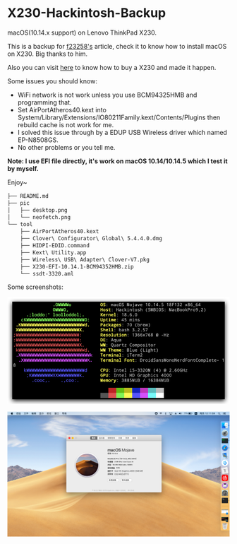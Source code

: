 # X230-Hackintosh-Backup

macOS(10.14.x support) on Lenovo ThinkPad X230. 

This is a backup for [f23258's](http://bbs.pcbeta.com/forum.php?mod=viewthread&tid=1800217&highlight=X230) article, check it to know how to install macOS on X230. Big thanks to him.

Also you can visit [here](https://github.com/i0Ek3/BLANK/blob/master/2019/2019-06-12-X230.md) to know how to buy a X230 and made it happen.

Some issues you should know:

- WiFi network is not work unless you use BCM94325HMB and programming that.
- Set AirPortAtheros40.kext into System/Library/Extensions/IO80211Family.kext/Contents/Plugins then rebuild cache is not work for me.
- I solved this issue through by a EDUP USB Wireless driver which named EP-N8508GS.
- No other problems or you tell me.

**Note: I use EFI file directly, it's work on macOS 10.14/10.14.5 which I test it by myself.**

Enjoy~

```
├── README.md
├── pic
│   ├── desktop.png
│   └── neofetch.png
└── tool
    ├── AirPortAtheros40.kext
    ├── Clover\ Configurator\ Global\ 5.4.4.0.dmg
    ├── HIDPI-EDID.command
    ├── Kext\ Utility.app
    ├── Wireless\ USB\ Adapter\ Clover-V7.pkg
    ├── X230-EFI-10.14.1-BCM94352HMB.zip
    └── ssdt-3320.aml

```

Some screenshots:

![](https://github.com/i0Ek3/X230-Hackintosh-Backup/blob/master/pic/neofetch.png)

![](https://github.com/i0Ek3/X230-Hackintosh-Backup/blob/master/pic/desktop.png)


